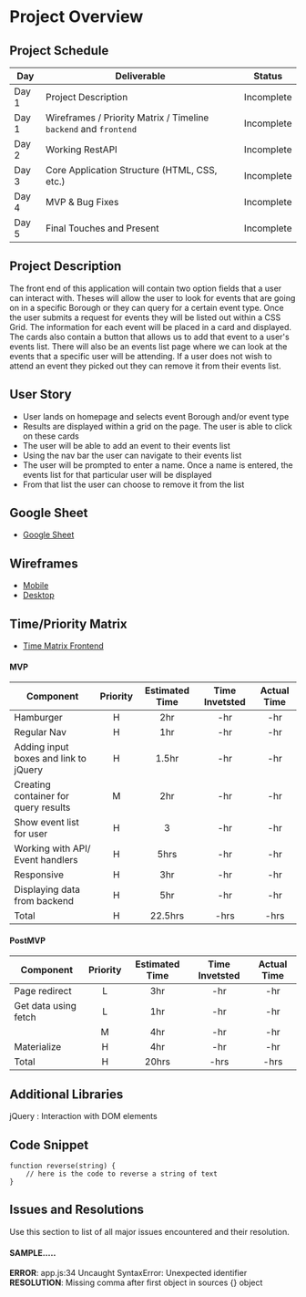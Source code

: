 # Project Overview

## Project Schedule

|  Day | Deliverable | Status
|---|---| ---|
|Day 1| Project Description | Incomplete
|Day 1| Wireframes / Priority Matrix / Timeline `backend` and `frontend`| Incomplete
|Day 2| Working RestAPI | Incomplete
|Day 3| Core Application Structure (HTML, CSS, etc.) | Incomplete
|Day 4| MVP & Bug Fixes | Incomplete
|Day 5| Final Touches and Present | Incomplete

## Project Description

The front end of this application will contain two option fields that a user can interact with. Theses will allow the user to look for events that are going on in a specific Borough or they can query for a certain event type. Once the user submits a request for events they will be listed out within a CSS Grid. The information for each event will be placed in a card and displayed. The cards also contain a button that allows us to add that event to a user's events list. There will also be an events list page where we can look at the events that a specific user will be attending. If a user does not wish to attend an event they picked out they can remove it from their events list.


## User Story

- User lands on homepage and selects event Borough and/or event type
- Results are displayed within a grid on the page. The user is able to click on these cards
- The user will be able to add an event to their events list
- Using the nav bar the user can navigate to their events list
- The user will be prompted to enter a name. Once a name is entered, the events list for that particular user will be displayed
- From that list the user can choose to remove it from the list


## Google Sheet

- [Google Sheet](https://docs.google.com/spreadsheets/d/1DRhpnHYU-LVnRYKSALXm_xbMCZ3FsTs6Zl-VJ1MU49E/edit#gid=0)

## Wireframes
 
- [Mobile](https://res.cloudinary.com/jcloud3zf/image/upload/v1596216790/project2-api/p2-mobile_ih9xem.png)
- [Desktop](https://res.cloudinary.com/jcloud3zf/image/upload/v1596221033/project2-api/p2-desktop_vwoklx.png)


## Time/Priority Matrix 

- [Time Matrix Frontend](https://res.cloudinary.com/jcloud3zf/image/upload/v1596281780/project2-api/P2-frontend_adpkvs.png)


#### MVP
| Component | Priority | Estimated Time | Time Invetsted | Actual Time |
| --- | :---: |  :---: | :---: | :---: |
| Hamburger | H | 2hr | -hr | -hr|
| Regular Nav | H | 1hr | -hr | -hr|
| Adding input boxes and link to jQuery | H | 1.5hr| -hr | -hr |
| Creating container for query results| M | 2hr | -hr | -hr|
| Show event list for user | H | 3 | -hr| -hr| 
| Working with API/ Event handlers | H | 5hrs| -hr | -hr |
| Responsive | H | 3hr | -hr | -hr|
| Displaying data from backend| H | 5hr | -hr | -hr|
| Total | H | 22.5hrs| -hrs | -hrs |

#### PostMVP
| Component | Priority | Estimated Time | Time Invetsted | Actual Time |
| --- | :---: |  :---: | :---: | :---: |
| Page redirect | L | 3hr | -hr | -hr|
| Get data using fetch | L | 1hr | -hr | -hr|
|  | M | 4hr | -hr | -hr|
| Materialize | H | 4hr | -hr | -hr|
| Total | H | 20hrs| -hrs | -hrs |

## Additional Libraries  
jQuery : Interaction with DOM elements

## Code Snippet


```
function reverse(string) {
	// here is the code to reverse a string of text
}
```

## Issues and Resolutions
 Use this section to list of all major issues encountered and their resolution.

#### SAMPLE.....
**ERROR**: app.js:34 Uncaught SyntaxError: Unexpected identifier                                
**RESOLUTION**: Missing comma after first object in sources {} object
